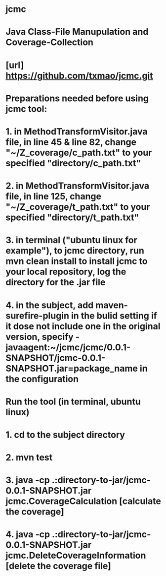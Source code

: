 # jcmc
# Java Class-File Manupulation and Coverage-Collection
# [url] https://github.com/txmao/jcmc.git
#
# Preparations needed before using jcmc tool:
# 1. in MethodTransformVisitor.java file, in line 45 & line 82, change "~/Z_coverage/c_path.txt" to your specified "directory/c_path.txt"
# 2. in MethodTransformVisitor.java file, in line 125, change "~/Z_coverage/t_path.txt" to your specified "directory/t_path.txt"
# 3. in terminal ("ubuntu linux for example"), to jcmc directory, run mvn clean install to install jcmc to your local repository, log the directory for the .jar file
# 4. in the subject, add maven-surefire-plugin in the bulid setting if it dose not include one in the original version, specify <argLine>-javaagent:~/jcmc/jcmc/0.0.1-SNAPSHOT/jcmc-0.0.1-SNAPSHOT.jar=package_name</argLine> in the configuration
#
# Run the tool (in terminal, ubuntu linux)
# 1. cd to the subject directory
# 2. mvn test
# 3. java -cp .:directory-to-jar/jcmc-0.0.1-SNAPSHOT.jar jcmc.CoverageCalculation [calculate the coverage]
# 4. java -cp .:directory-to-jar/jcmc-0.0.1-SNAPSHOT.jar jcmc.DeleteCoverageInformation [delete the coverage file]

